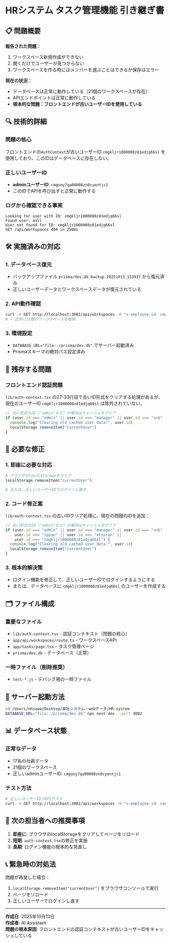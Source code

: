 # HRシステム タスク管理機能 引き継ぎ書

## 📋 問題概要

**報告された問題：**
1. ワークスペース新規作成ができない
2. 開くだけでユーザーが見つからない  
3. ワークスペースを作る時にはメンバーを選ぶことはできるが保存はエラー

**現在の状況：**
- データベースは正常に動作している（21個のワークスペースが存在）
- APIエンドポイントは正常に動作している
- **根本的な問題：フロントエンドが古いユーザーIDを使用している**

## 🔍 技術的詳細

### 問題の核心
フロントエンドの`AuthContext`が古いユーザーID `cmgkljr1000008z81edjq66sl` を使用しており、このIDはデータベースに存在しない。

### 正しいユーザーID
- **adminユーザーID**: `cmgooy7qa00008zn0cyentjc1`
- このIDでAPIを呼び出すと正常に動作する

### ログから確認できる事実
```
Looking for user with ID: cmgkljr1000008z81edjq66sl
Found user: null
User not found for ID: cmgkljr1000008z81edjq66sl
GET /api/workspaces 404 in 250ms
```

## 🛠️ 実施済みの対応

### 1. データベース復元
- バックアップファイル `prisma/dev.db.backup.20251013_153937` から復元済み
- 正しいユーザーデータとワークスペースデータが復元されている

### 2. API動作確認
```bash
curl -X GET http://localhost:3002/api/workspaces -H "x-employee-id: cmgooy7qa00008zn0cyentjc1"
# → 正常に21個のワークスペースを取得
```

### 3. 環境設定
- `DATABASE_URL="file:./prisma/dev.db"` でサーバー起動済み
- Prismaスキーマの絶対パス設定済み

## 🚨 残存する問題

### フロントエンド認証問題
`lib/auth-context.tsx` の27-33行目で古いID形式をクリアする処理があるが、現在のユーザーID `cmgkljr1000008z81edjq66sl` は除外されていない。

```typescript
// 古い形式のID（"admin"など）の場合はキャッシュをクリア
if (user.id === "admin" || user.id === "manager" || user.id === "sub" || user.id === "ippan" || user.id === "etsuran") {
  console.log("Clearing old cached user data:", user.id)
  localStorage.removeItem("currentUser")
}
```

## 📝 必要な修正

### 1. 即座に必要な対応
```bash
# ブラウザのlocalStorageをクリア
localStorage.removeItem("currentUser")

# または、正しいユーザーIDでログインし直す
```

### 2. コード修正案
`lib/auth-context.tsx` の古いIDクリア処理に、現在の問題のIDを追加：

```typescript
// 古い形式のID（"admin"など）の場合はキャッシュをクリア
if (user.id === "admin" || user.id === "manager" || user.id === "sub" || 
    user.id === "ippan" || user.id === "etsuran" || 
    user.id === "cmgkljr1000008z81edjq66sl") {
  console.log("Clearing old cached user data:", user.id)
  localStorage.removeItem("currentUser")
}
```

### 3. 根本的解決策
- ログイン機能を修正して、正しいユーザーIDでログインするようにする
- または、データベースに `cmgkljr1000008z81edjq66sl` のユーザーを作成する

## 🗂️ ファイル構成

### 重要なファイル
- `lib/auth-context.tsx` - 認証コンテキスト（問題の核心）
- `app/api/workspaces/route.ts` - ワークスペースAPI
- `app/tasks/page.tsx` - タスク管理ページ
- `prisma/dev.db` - データベース（正常）

### 一時ファイル（削除推奨）
- `test-*.js` - デバッグ用の一時ファイル

## 🔧 サーバー起動方法

```bash
cd /Users/ohsawa/Desktop/自社システム・webデータ/HR-system
DATABASE_URL="file:./prisma/dev.db" npx next dev --port 3002
```

## 📊 データベース状態

### 正常なデータ
- 17名の社員データ
- 21個のワークスペース
- 正しいadminユーザーID: `cmgooy7qa00008zn0cyentjc1`

### テスト方法
```bash
# 正しいユーザーIDでAPIテスト
curl -X GET http://localhost:3002/api/workspaces -H "x-employee-id: cmgooy7qa00008zn0cyentjc1"
```

## 🎯 次の担当者への推奨事項

1. **即座に**: ブラウザのlocalStorageをクリアしてページをリロード
2. **短期**: `auth-context.tsx`の修正を実施
3. **長期**: ログイン機能の根本的な見直し

## 📞 緊急時の対処法

問題が再発した場合：
1. `localStorage.removeItem("currentUser")` をブラウザコンソールで実行
2. ページをリロード
3. 正しいユーザーでログインし直す

---

**作成日**: 2025年10月13日  
**作成者**: AI Assistant  
**問題の根本原因**: フロントエンドの認証コンテキストが古いユーザーIDをキャッシュしている
